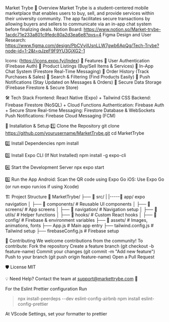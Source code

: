 Market Trybe
📌 Overview
Market Trybe is a student-centered mobile marketplace that enables users to buy, sell, and provide services within their university community. The app facilitates secure transactions by allowing buyers and sellers to communicate via an in-app chat system before finalizing deals.
Notion Board: https://www.notion.so/Market-trybe-1acdc71e233a801c9fedc80a2d3ea6e8?pvs=4 
Figma Design and User Research: https://www.figma.com/design/PbCVyjIUsnLLW7gwb6ApQg/Tech-Trybe?node-id=1-2&t=qJzeF9F9YU3GjXG2-1 

Icons: (https://icons.expo.fyi/Index)
🚀 Features
🔹 User Authentication (Firebase Auth)
🔹 Product Listings (Buy/Sell Items & Services)
🔹 In-App Chat System (Firestore Real-Time Messaging)
🔹 Order History (Track Purchases & Sales)
🔹 Search & Filtering (Find Products Easily)
🔹 Push Notifications (Stay Updated on Messages & Orders)
🔹 Secure Data Storage (Firebase Firestore & Secure Store)

🛠 Tech Stack
Frontend: React Native (Expo) + Tailwind CSS
Backend: Firebase Firestore (NoSQL) + Cloud Functions
Authentication: Firebase Auth + Secure Store
Real-time Messaging: Firestore Database & WebSockets
Push Notifications: Firebase Cloud Messaging (FCM)

🔧 Installation & Setup
1️⃣ Clone the Repository
git clone https://github.com/yourusername/MarketTrybe.git
cd MarketTrybe

2️⃣ Install Dependencies
npm install

3️⃣ Install Expo CLI (If Not Installed)
npm install -g expo-cli

4️⃣ Start the Development Server
npx expo start

5️⃣ Run the App
Android: Scan the QR code using Expo Go
iOS: Use Expo Go (or run expo run:ios if using Xcode)

🏗 Project Structure
📂 MarketTrybe/
├── 📂 src/
| |-----📂 app/ expo navigation
│ ├── 📂 components/ # Reusable UI components
│ ├── 📂 screens/ # App screens
│ ├── 📂 navigation/ # Navigation setup
│ ├── 📂 utils/ # Helper functions
│ ├── 📂 hooks/ # Custom React hooks
│ ├── 📂 config/ # Firebase & environment variables
├── 📂 assets/ # Images, animations, fonts
├── App.js # Main app entry
├── tailwind.config.js # Tailwind setup
├── firebaseConfig.js # Firebase setup

📜 Contributing
We welcome contributions from the community! To contribute:
Fork the repository
Create a feature branch (git checkout -b feature-name)
Commit your changes (git commit -m "Add new feature")
Push to your branch (git push origin feature-name)
Open a Pull Request

🛡 License
MIT

💡 Need Help? Contact the team at support@markettrybe.com 🚀

For the Eslint Prettier configuration
Run

> npx install-peerdeps --dev eslint-config-airbnb
> npm install eslint-config-prettier

At VScode Settings, set your formatter to prettier
